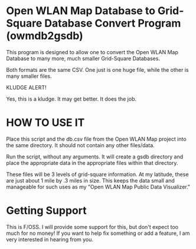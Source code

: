 Open WLAN Map Database to Grid-Square Database Convert Program (owmdb2gsdb)
===========================================================================

This program is designed to allow one to convert the Open WLAN Map
Database to many more, much smaller Grid-Square Databases.

Both formats are the same CSV. One just is one huge file, while
the other is many smaller files.

KLUDGE ALERT!

Yes, this is a kludge. It may get better. It does the job.


HOW TO USE IT
=============

Place this script and the db.csv file from the Open WLAN Map project
into the same directory. It should not contain any other files/data.

Run the script, without any arguments. It will create a gsdb directory
and place the appropriate data in the appropriate files within that
directory.

These files will be 3 levels of grid-square information. At my latitude,
these are just about 1 mile by .3 miles in size. This keeps the data small
and manageable for such uses as my "Open WLAN Map Public Data Visualizer."


Getting Support
===============
This is F/OSS. I will provide some support for this, but don't expect too much
for no money! If you want to help fix something or add a feature, I am very
interested in hearing from you.
